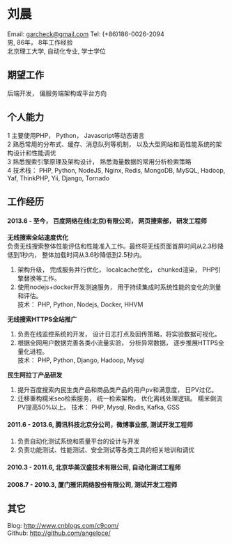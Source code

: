 # 刘晨
Email: garcheck@gmail.com   Tel: (+86)186-0026-2094      
男, 86年， 8年工作经验  
北京理工大学, 自动化专业, 学士学位  

## 期望工作
后端开发， 偏服务端架构或平台方向  

## 个人能力
1 主要使用PHP， Python， Javascript等动态语言  
2 熟悉常用的分布式、缓存、消息队列等机制， 以及大型网站和高性能系统的架构设计和性能调优  
3 熟悉搜索引擎原理及架构设计， 熟悉海量数据的常用分析检索策略   
4 技术栈： PHP, Python, NodeJS, Nginx, Redis, MongoDB, MySQL, Hadoop, Yaf, ThinkPHP, Yii, Django, Tornado

## 工作经历

#### **2013.6 - 至今， 百度网络在线(北京)有限公司， 网页搜索部， 研发工程师**  
**无线搜索全站速度优化**     
负责无线搜索整体性能评估和性能准入工作。最终将无线页面首屏时间从2.3秒降低到1秒内， 整体加载时间从3.6秒降低到2.5秒内。   
1. 架构升级， 完成服务并行优化， localcache优化， chunked渲染， PHP引擎替换等工作。   
2. 使用nodejs+docker开发测速服务， 用于持续集成时系统性能的变化的测量和评估。  
技术： PHP, Python, Nodejs, Docker, HHVM

**无线搜索HTTPS全站推广**  
1. 负责在线监控系统的开发， 设计日志打点及回传策略，将实验数据可视化。  
2. 根据全网用户数据完善各类小流量实验， 分析异常数据， 逐步推展HTTPS全量化进程。  
技术： PHP, Python, Django, Hadoop, Mysql

**民生阿拉丁产品研发**  
1. 提升百度搜索内民生类产品和商品类产品的用户pv和满意度， 日PV过亿。  
2. 迁移重构糯米seo检索服务， 统一检索架构， 优化离线处理逻辑。 糯米倒流PV提高50%以上。
技术： PHP, Mysql, Redis, Kafka, GSS    

#### **2011.6 - 2013.6, 腾讯科技北京分公司，微博事业部, 测试开发工程师**  
1. 负责自动化测试系统和质量平台的设计与开发   
2. 负责功能测试、性能测试、安全测试等各类工具的相关培训和调优  

#### **2010.3 - 2011.6, 北京华美汉盛技术有限公司, 自动化测试工程师**  
#### **2008.7 - 2010.3, 厦门雅讯网络股份有限公司, 测试开发工程师**       

## 其它
Blog: http://www.cnblogs.com/c9com/  
Github: http://github.com/angeloce/  


